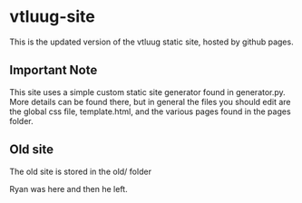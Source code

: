 # vtluug-site
This is the updated version of the vtluug static site, hosted by github pages.

## Important Note
This site uses a simple custom static site generator found in generator.py. More details
can be found there, but in general the files you should edit are the global css file,
template.html, and the various pages found in the pages folder.

## Old site
The old site is stored in the old/ folder


Ryan was here and then he left.
